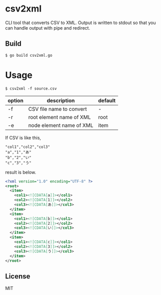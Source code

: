 # csv2xml

CLI tool that converts CSV to XML. Output is written to stdout so that you can handle output with pipe and redirect.

## Build

```
$ go build csv2xml.go
```

# Usage

```
$ csv2xml -f source.csv
```

| option | description              | default |
|--------|--------------------------|---------|
| -f     | CSV file name to convert | -       |
| -r     | root element name of XML | root    |
| -e     | node element name of XML | item    |

If CSV is like this,

```csv
"col1","col2","col3"
"a","1","あ"
"b","2","い"
"c","3","う"
```

result is below.

```xml
<?xml version="1.0" encoding="UTF-8" ?>
<root>
  <item>
    <col1><![CDATA[a]]></col1>
    <col2><![CDATA[1]]></col2>
    <col3><![CDATA[あ]]></col3>
  </item>
  <item>
    <col1><![CDATA[b]]></col1>
    <col2><![CDATA[2]]></col2>
    <col3><![CDATA[い]]></col3>
  </item>
  <item>
    <col1><![CDATA[c]]></col1>
    <col2><![CDATA[3]]></col2>
    <col3><![CDATA[う]]></col3>
  </item>
</root>
```

## License
MIT
